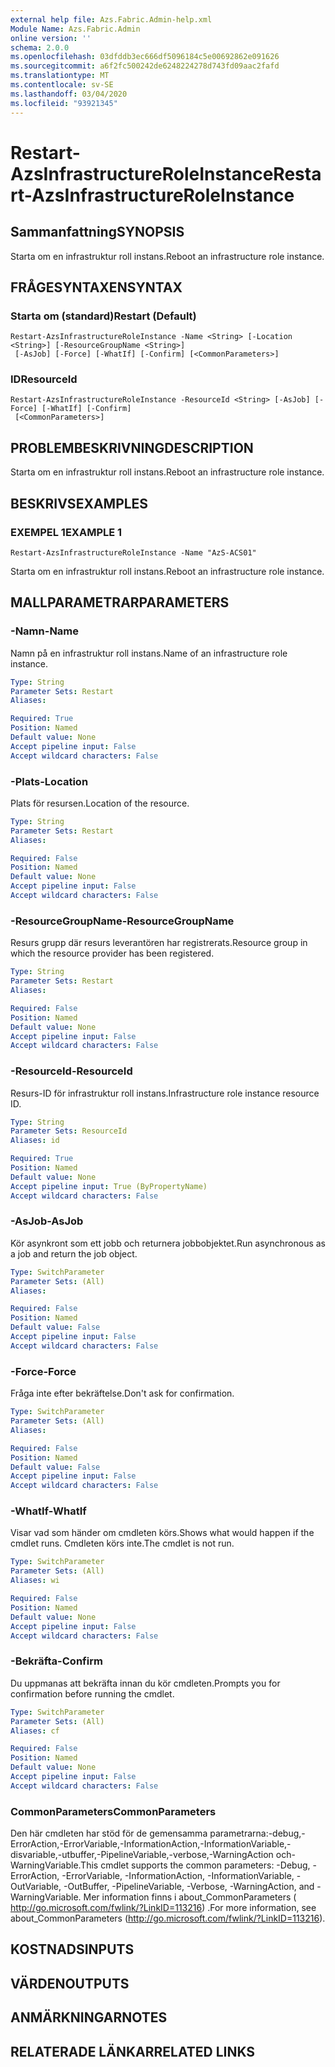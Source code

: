 ```yaml
---
external help file: Azs.Fabric.Admin-help.xml
Module Name: Azs.Fabric.Admin
online version: ''
schema: 2.0.0
ms.openlocfilehash: 03dfddb3ec666df5096184c5e00692862e091626
ms.sourcegitcommit: a6f2fc500242de6248224278d743fd09aac2fafd
ms.translationtype: MT
ms.contentlocale: sv-SE
ms.lasthandoff: 03/04/2020
ms.locfileid: "93921345"
---
```

# <span data-ttu-id="681bf-101">Restart-AzsInfrastructureRoleInstance</span><span class="sxs-lookup"><span data-stu-id="681bf-101">Restart-AzsInfrastructureRoleInstance</span></span>

## <span data-ttu-id="681bf-102">Sammanfattning</span><span class="sxs-lookup"><span data-stu-id="681bf-102">SYNOPSIS</span></span>
<span data-ttu-id="681bf-103">Starta om en infrastruktur roll instans.</span><span class="sxs-lookup"><span data-stu-id="681bf-103">Reboot an infrastructure role instance.</span></span>

## <span data-ttu-id="681bf-104">FRÅGESYNTAXEN</span><span class="sxs-lookup"><span data-stu-id="681bf-104">SYNTAX</span></span>

### <span data-ttu-id="681bf-105">Starta om (standard)</span><span class="sxs-lookup"><span data-stu-id="681bf-105">Restart (Default)</span></span>
```
Restart-AzsInfrastructureRoleInstance -Name <String> [-Location <String>] [-ResourceGroupName <String>]
 [-AsJob] [-Force] [-WhatIf] [-Confirm] [<CommonParameters>]
```

### <span data-ttu-id="681bf-106">ID</span><span class="sxs-lookup"><span data-stu-id="681bf-106">ResourceId</span></span>
```
Restart-AzsInfrastructureRoleInstance -ResourceId <String> [-AsJob] [-Force] [-WhatIf] [-Confirm]
 [<CommonParameters>]
```

## <span data-ttu-id="681bf-107">PROBLEMBESKRIVNING</span><span class="sxs-lookup"><span data-stu-id="681bf-107">DESCRIPTION</span></span>
<span data-ttu-id="681bf-108">Starta om en infrastruktur roll instans.</span><span class="sxs-lookup"><span data-stu-id="681bf-108">Reboot an infrastructure role instance.</span></span>

## <span data-ttu-id="681bf-109">BESKRIVS</span><span class="sxs-lookup"><span data-stu-id="681bf-109">EXAMPLES</span></span>

### <span data-ttu-id="681bf-110">EXEMPEL 1</span><span class="sxs-lookup"><span data-stu-id="681bf-110">EXAMPLE 1</span></span>
```
Restart-AzsInfrastructureRoleInstance -Name "AzS-ACS01"
```

<span data-ttu-id="681bf-111">Starta om en infrastruktur roll instans.</span><span class="sxs-lookup"><span data-stu-id="681bf-111">Reboot an infrastructure role instance.</span></span>

## <span data-ttu-id="681bf-112">MALLPARAMETRAR</span><span class="sxs-lookup"><span data-stu-id="681bf-112">PARAMETERS</span></span>

### <span data-ttu-id="681bf-113">-Namn</span><span class="sxs-lookup"><span data-stu-id="681bf-113">-Name</span></span>
<span data-ttu-id="681bf-114">Namn på en infrastruktur roll instans.</span><span class="sxs-lookup"><span data-stu-id="681bf-114">Name of an infrastructure role instance.</span></span>

```yaml
Type: String
Parameter Sets: Restart
Aliases:

Required: True
Position: Named
Default value: None
Accept pipeline input: False
Accept wildcard characters: False
```

### <span data-ttu-id="681bf-115">-Plats</span><span class="sxs-lookup"><span data-stu-id="681bf-115">-Location</span></span>
<span data-ttu-id="681bf-116">Plats för resursen.</span><span class="sxs-lookup"><span data-stu-id="681bf-116">Location of the resource.</span></span>

```yaml
Type: String
Parameter Sets: Restart
Aliases:

Required: False
Position: Named
Default value: None
Accept pipeline input: False
Accept wildcard characters: False
```

### <span data-ttu-id="681bf-117">-ResourceGroupName</span><span class="sxs-lookup"><span data-stu-id="681bf-117">-ResourceGroupName</span></span>
<span data-ttu-id="681bf-118">Resurs grupp där resurs leverantören har registrerats.</span><span class="sxs-lookup"><span data-stu-id="681bf-118">Resource group in which the resource provider has been registered.</span></span>

```yaml
Type: String
Parameter Sets: Restart
Aliases:

Required: False
Position: Named
Default value: None
Accept pipeline input: False
Accept wildcard characters: False
```

### <span data-ttu-id="681bf-119">-ResourceId</span><span class="sxs-lookup"><span data-stu-id="681bf-119">-ResourceId</span></span>
<span data-ttu-id="681bf-120">Resurs-ID för infrastruktur roll instans.</span><span class="sxs-lookup"><span data-stu-id="681bf-120">Infrastructure role instance resource ID.</span></span>

```yaml
Type: String
Parameter Sets: ResourceId
Aliases: id

Required: True
Position: Named
Default value: None
Accept pipeline input: True (ByPropertyName)
Accept wildcard characters: False
```

### <span data-ttu-id="681bf-121">-AsJob</span><span class="sxs-lookup"><span data-stu-id="681bf-121">-AsJob</span></span>
<span data-ttu-id="681bf-122">Kör asynkront som ett jobb och returnera jobbobjektet.</span><span class="sxs-lookup"><span data-stu-id="681bf-122">Run asynchronous as a job and return the job object.</span></span>

```yaml
Type: SwitchParameter
Parameter Sets: (All)
Aliases:

Required: False
Position: Named
Default value: False
Accept pipeline input: False
Accept wildcard characters: False
```

### <span data-ttu-id="681bf-123">-Force</span><span class="sxs-lookup"><span data-stu-id="681bf-123">-Force</span></span>
<span data-ttu-id="681bf-124">Fråga inte efter bekräftelse.</span><span class="sxs-lookup"><span data-stu-id="681bf-124">Don't ask for confirmation.</span></span>

```yaml
Type: SwitchParameter
Parameter Sets: (All)
Aliases:

Required: False
Position: Named
Default value: False
Accept pipeline input: False
Accept wildcard characters: False
```

### <span data-ttu-id="681bf-125">-WhatIf</span><span class="sxs-lookup"><span data-stu-id="681bf-125">-WhatIf</span></span>
<span data-ttu-id="681bf-126">Visar vad som händer om cmdleten körs.</span><span class="sxs-lookup"><span data-stu-id="681bf-126">Shows what would happen if the cmdlet runs.</span></span>
<span data-ttu-id="681bf-127">Cmdleten körs inte.</span><span class="sxs-lookup"><span data-stu-id="681bf-127">The cmdlet is not run.</span></span>

```yaml
Type: SwitchParameter
Parameter Sets: (All)
Aliases: wi

Required: False
Position: Named
Default value: None
Accept pipeline input: False
Accept wildcard characters: False
```

### <span data-ttu-id="681bf-128">-Bekräfta</span><span class="sxs-lookup"><span data-stu-id="681bf-128">-Confirm</span></span>
<span data-ttu-id="681bf-129">Du uppmanas att bekräfta innan du kör cmdleten.</span><span class="sxs-lookup"><span data-stu-id="681bf-129">Prompts you for confirmation before running the cmdlet.</span></span>

```yaml
Type: SwitchParameter
Parameter Sets: (All)
Aliases: cf

Required: False
Position: Named
Default value: None
Accept pipeline input: False
Accept wildcard characters: False
```

### <span data-ttu-id="681bf-130">CommonParameters</span><span class="sxs-lookup"><span data-stu-id="681bf-130">CommonParameters</span></span>
<span data-ttu-id="681bf-131">Den här cmdleten har stöd för de gemensamma parametrarna:-debug,-ErrorAction,-ErrorVariable,-InformationAction,-InformationVariable,-disvariable,-utbuffer,-PipelineVariable,-verbose,-WarningAction och-WarningVariable.</span><span class="sxs-lookup"><span data-stu-id="681bf-131">This cmdlet supports the common parameters: -Debug, -ErrorAction, -ErrorVariable, -InformationAction, -InformationVariable, -OutVariable, -OutBuffer, -PipelineVariable, -Verbose, -WarningAction, and -WarningVariable.</span></span> <span data-ttu-id="681bf-132">Mer information finns i about_CommonParameters ( http://go.microsoft.com/fwlink/?LinkID=113216) .</span><span class="sxs-lookup"><span data-stu-id="681bf-132">For more information, see about_CommonParameters (http://go.microsoft.com/fwlink/?LinkID=113216).</span></span>

## <span data-ttu-id="681bf-133">KOSTNADS</span><span class="sxs-lookup"><span data-stu-id="681bf-133">INPUTS</span></span>

## <span data-ttu-id="681bf-134">VÄRDEN</span><span class="sxs-lookup"><span data-stu-id="681bf-134">OUTPUTS</span></span>

## <span data-ttu-id="681bf-135">ANMÄRKNINGAR</span><span class="sxs-lookup"><span data-stu-id="681bf-135">NOTES</span></span>

## <span data-ttu-id="681bf-136">RELATERADE LÄNKAR</span><span class="sxs-lookup"><span data-stu-id="681bf-136">RELATED LINKS</span></span>
